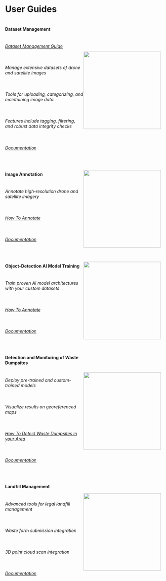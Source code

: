 # User Guides  

<div style="display: block; float: left">
<div class="row col-md-12" style="display: flex; align-items: center; justify-content: space-between; margin-bottom: 1rem;">
  <div class="col-md-8" style="display: flex; flex-direction: column; text-align: start; align-items: flex-start; justify-content: start;">
    <h4 style="display: flex; flex-grow: 1;" class="col-md-8">
        Dataset Management
    </h4>
    <h6><a href="/guides/dataset-management/dataset-management-guide.html" style="display: flex; flex-grow: 1;">
      Dataset Management Guide</a></h6>
    <h6 style="display: flex; flex-grow: 1;">
      Manage extensive datasets of drone and satellite images</h6>
    <h6 style="display: flex; flex-grow: 1;">
      Tools for uploading, categorizing, and maintaining image data</h6>
    <h6 style="display: flex; flex-grow: 1;">
      Features include tagging, filtering, and robust data integrity checks</h6>
    <h6><a href="/documentation/dataset-management/overview.html" style="display: flex; flex-grow: 1;">
      Documentation</a></h6>
  </div>
  <img class="col-md-4" style="display: flex; width: 250px; max-width: 250px;" 
    src="/ins-template/public/images/dataset-manage.jpeg" alt=""/>
</div>

<div class="row col-md-12" style="display: flex; align-items: center; justify-content: space-between; margin-bottom: 1rem;">
  <div class="col-md-8" style="display: flex; flex-direction: column; text-align: start; align-items: flex-start; justify-content: start;">
    <h4 style="display: flex; flex-grow: 1;" class="col-md-8">
        Image Annotation
    </h4>
    <h6 style="display: flex; flex-grow: 1;">Annotate high-resolution drone and satellite imagery</h6>
    <h6><a href="/guides/dataset-management/image-annotation-guide.html" style="display: flex; flex-grow: 1;">
      How To Annotate</a></h6>
    <h6><a href="/documentation/dataset-management/image-annotation.html" style="display: flex; flex-grow: 1;">
      Documentation</a></h6>
  </div>
  <img class="col-md-4" style="display: flex; width: 250px; max-width: 250px;" 
    src="/ins-template/public/images/annotate.jpeg" alt=""/>
</div>

<div class="row col-md-12" style="display: flex; align-items: center; justify-content: space-between; margin-bottom: 1rem;">
  <div class="col-md-8" style="display: flex; flex-direction: column; text-align: start; align-items: flex-start; justify-content: start;">
    <h4 style="display: flex; flex-grow: 1;" class="col-md-8">
        Object-Detection AI Model Training
    </h4>
    <h6 style="display: flex; flex-grow: 1;">Train proven AI model architectures with your custom datasets</h6>
    <h6><a href="/guides/training-process/training-guide.html" style="display: flex; flex-grow: 1;">
      How To Annotate</a></h6>
    <h6><a href="/documentation/training-process/overview.html" style="display: flex; flex-grow: 1;">
      Documentation</a></h6>
  </div>
  <img class="col-md-4" style="display: flex; max-width: 250px; width: 250px;" src="/ins-template/public/images/robot-train.jpeg" alt=""/>
</div>

<div class="row col-md-12" style="display: flex; align-items: center; justify-content: space-between; margin-bottom: 1rem;">
  <div class="col-md-8" style="display: flex; flex-direction: column; text-align: start; align-items: flex-start; justify-content: start;">
    <h4 class="col-md-8">
        Detection and Monitoring of Waste Dumpsites
    </h4>
    <h6 style="display: flex; flex-grow: 1;">Deploy pre-trained and custom-trained models</h6>
    <h6 style="display: flex; flex-grow: 1;">Visualize results on georeferenced maps</h6>
    <h6><a href="/guides/detection-process/detection-guide.html" style="display: flex; flex-grow: 1;">
      How To Detect Waste Dumpsites in your Area</a></h6>
    <h6><a href="/documentation/detection-process/overview.html" style="display: flex; flex-grow: 1;">
      Documentation</a></h6>
  </div>
  <img class="col-md-4" style="display: flex; width: 250px; min-width: 250px;" 
    src="/ins-template/public/images/object-detection.jpeg" alt=""/>
</div>

<div class="row col-md-12" style="display: flex; align-items: center; justify-content: space-between; margin-bottom: 1rem;">
  <div class="col-md-8" style="display: flex; flex-direction: column; text-align: start; align-items: flex-start; justify-content: start;">
    <h4 style="display: flex; flex-grow: 1;" class="col-md-8">
        Landfill Management
    </h4>
    <h6 style="display: flex; flex-grow: 1;">Advanced tools for legal landfill management</h6>
    <h6 style="display: flex; flex-grow: 1;">Waste form submission integration</h6>
    <h6 style="display: flex; flex-grow: 1;">3D point cloud scan integration</h6>
    <h6><a href="/documentation/landfill-management/overview.html" style="display: flex; flex-grow: 1;">Documentation</a></h6>
  </div>
  <img class="col-md-4" style="display: flex; width: 250px; min-width: 250px;" src="/ins-template/public/images/truck-waste-fly.jpeg" alt=""/>
</div>
</div>